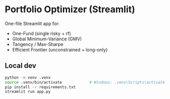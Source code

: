 # Portfolio Optimizer (Streamlit)

One-file Streamlit app for:
- One-Fund (single risky + rf)
- Global Minimum-Variance (GMV)
- Tangency / Max-Sharpe
- Efficient Frontier (unconstrained + long-only)

## Local dev

```bash
python -m venv .venv
source .venv/bin/activate            # Windows: .venv\Scripts\activate
pip install -r requirements.txt
streamlit run app.py
